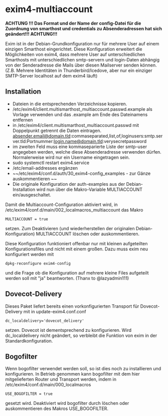 # exim4-multiaccount


__ACHTUNG !!!
Das Format und der Name der config-Datei für die Zuordnung von smarthost und credentials zu Absenderadressen hat sich geändert!!!
ACHTUNG!!!__

Exim ist in der Debian-Grundkonfiguration nur für mehrere User auf einem einzigen Smarthost eingerichtet.
Diese Konfiguration erweitert die Möglichkeiten von exim4, dass mehrere User auf unterschiedlichen Smarthosts mit unterschiedlichen smtp-servern und login-Daten abhängig von der Senderadresse die Mails über diesen Mailserver senden können. (Z.B. Mehrere Identitäten in Thunderbird/Icedove, aber nur ein einziger SMTP-Server localhost auf dem exim4 läuft)

## Installation
* Dateien in die entsprechenden Verzeichnisse kopieren.
* /etc/exim4/client.multismarthost_multiaccount.passwd.example als Vorlage verwenden und das .example am Ende des Dateinamens entfernen
* in /etc/exim4/client.multismarthost_multiaccount.passwd mit Doppelpunkt getrennt die Daten eintragen.
	absender.email@domain.tld:commaseparated,list,of,loginusers:smtp.server.tld:Portnummer:login.name@domain.tld:verysecretpassword
* im zweiten Feld muss eine kommaseparierte Liste der smtp-user angegeben werden, welche diese Absenderadresse verwenden dürfen. Normalerweise wird nur ein Username eingetragen sein.
* sudo systemctl restart exim4.service 
* /etc/email-addresses ergänzen
* ~~/etc/exim4/conf.d/auth/30_exim4-config_examples - zur Gänze auskommentieren ~~
* Die originale Konfiguration der auth-examples aus der Debian-Installation wird nun über die Makro-Variable MULTIACCOUNT ein/ausgeschaltet.

Damit die Multiaccount-Configuration aktiviert wird, in /etc/exim4/conf.d/main/002_localmacros_multiaccount
das Makro 

    MULTIACCOUNT = true 

setzen. Zum Deaktivieren (und wiederherstellen der originalen Debian-Konfiguration) MULTIACCOUNT löschen oder auskommentieren.

Diese Konfiguration funktioniert offenbar nur mit kleinen aufgeteilten Konfigurationsfiles und nicht mit einem großen.
Dazu muss exim neu konfiguriert werden mit 
    
    dpkg-reconfigure exim4-config

und die Frage ob die Konfiguration auf mehrere kleine Files aufgeteilt werden soll mit "ja" beantworten. (Thanx to @lazyadmin111)

## Dovecot-Delivery
Dieses Paket liefert bereits einen vorkonfigurierten Transport für Dovecot-Delivery mit
in update-exim4.conf.conf 

    dc_localdelivery='dovecot_delivery'

setzen.
Dovecot ist dementsprechend zu konfigurieren.
Wird dc_localdelivery nicht geändert, so verbleibt die Funktion von exim in der Standardkonfiguration.

## Bogofilter
Wenn bogofilter verwendet werden soll, so ist dies noch zu installieren und konfigurieren.
In Betrieb genommen kann bogofilter mit dem hier mitgelieferten Router und Transport werden, indem in /etc/exim4/conf.d/main/000_localmacros

    USE_BOGOFILTER = true

gesetzt wird. Deaktiviert wird bogofilter durch löschen oder auskommentieren des Makros USE_BOGOFILTER.

